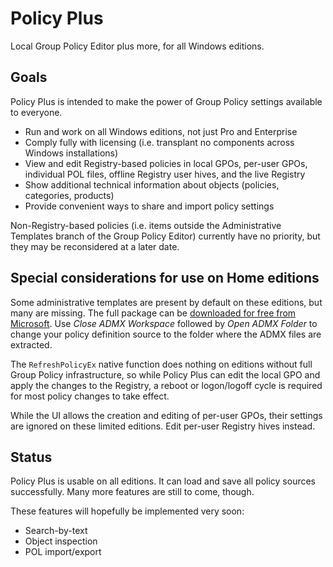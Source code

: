 # Policy Plus
Local Group Policy Editor plus more, for all Windows editions.

## Goals
Policy Plus is intended to make the power of Group Policy settings available to everyone.

* Run and work on all Windows editions, not just Pro and Enterprise
* Comply fully with licensing (i.e. transplant no components across Windows installations)
* View and edit Registry-based policies in local GPOs, per-user GPOs, individual POL files, offline Registry user hives, and the live Registry
* Show additional technical information about objects (policies, categories, products)
* Provide convenient ways to share and import policy settings

Non-Registry-based policies (i.e. items outside the Administrative Templates branch of the Group Policy Editor) currently have no priority, 
but they may be reconsidered at a later date.

## Special considerations for use on Home editions
Some administrative templates are present by default on these editions, but many are missing. 
The full package can be [downloaded for free from Microsoft](https://www.microsoft.com/en-us/download/details.aspx?id=48257).
Use *Close ADMX Workspace* followed by *Open ADMX Folder* to change your policy definition source to the folder where the ADMX files are extracted.

The `RefreshPolicyEx` native function does nothing on editions without full Group Policy infrastructure, so while Policy Plus can edit the local GPO and apply the changes to the Registry, 
a reboot or logon/logoff cycle is required for most policy changes to take effect.

While the UI allows the creation and editing of per-user GPOs, their settings are ignored on these limited editions. Edit per-user Registry hives instead.

## Status
Policy Plus is usable on all editions. It can load and save all policy sources successfully. Many more features are still to come, though.

These features will hopefully be implemented very soon:

* Search-by-text
* Object inspection
* POL import/export